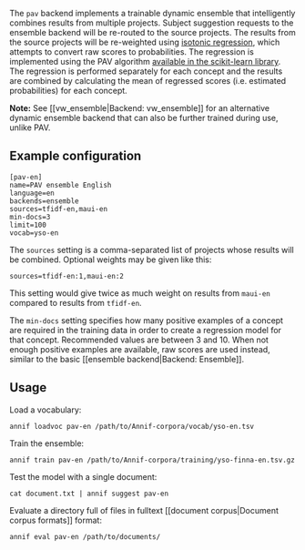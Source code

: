 The `pav` backend implements a trainable dynamic ensemble that intelligently combines results from multiple projects. Subject suggestion requests to the ensemble backend will be re-routed to the source projects. The results from the source projects will be re-weighted using [isotonic regression](https://en.wikipedia.org/wiki/Isotonic_regression), which attempts to convert raw scores to probabilities. The regression is implemented using the PAV algorithm [available in the scikit-learn library](https://scikit-learn.org/stable/modules/isotonic.html). The regression is performed separately for each concept and the results are combined by calculating the mean of regressed scores (i.e. estimated probabilities) for each concept.

**Note:** See [[vw_ensemble|Backend: vw_ensemble]] for an alternative dynamic ensemble backend that can also be further trained during use, unlike PAV.

## Example configuration

```
[pav-en]
name=PAV ensemble English
language=en
backends=ensemble
sources=tfidf-en,maui-en
min-docs=3
limit=100
vocab=yso-en
```

The `sources` setting is a comma-separated list of projects whose results will be combined. Optional weights may be given like this:

    sources=tfidf-en:1,maui-en:2

This setting would give twice as much weight on results from `maui-en` compared to results from `tfidf-en`.

The `min-docs` setting specifies how many positive examples of a concept are required in the training data in order to create a regression model for that concept. Recommended values are between 3 and 10. When not enough positive examples are available, raw scores are used instead, similar to the basic [[ensemble backend|Backend: Ensemble]].

## Usage

Load a vocabulary:

    annif loadvoc pav-en /path/to/Annif-corpora/vocab/yso-en.tsv

Train the ensemble:

    annif train pav-en /path/to/Annif-corpora/training/yso-finna-en.tsv.gz

Test the model with a single document:

    cat document.txt | annif suggest pav-en

Evaluate a directory full of files in fulltext [[document corpus|Document corpus formats]] format:

    annif eval pav-en /path/to/documents/